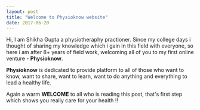```yaml
---
layout: post
title: "Welcome to Physioknow website"
date: 2017-06-20
---
```


<p> Hi, I am Shikha Gupta a physiotheraphy practioner. Since my college days i thought of sharing my knowledge which i gain in this field with everyone, so here i am after 8+ years of field work, welcoming all of you to my first online venture - <b>Physioknow</b>.</p>

<p><b>Physioknow</b> is dedicated to provide platform to all of those who want to know, want to share, want to learn, want to do anything and  everything to lead a healthy life.</p>

<p>Again a warm <b>WELCOME</b> to all who is reading this post, that's first step which shows you really care for your health !!</p>
